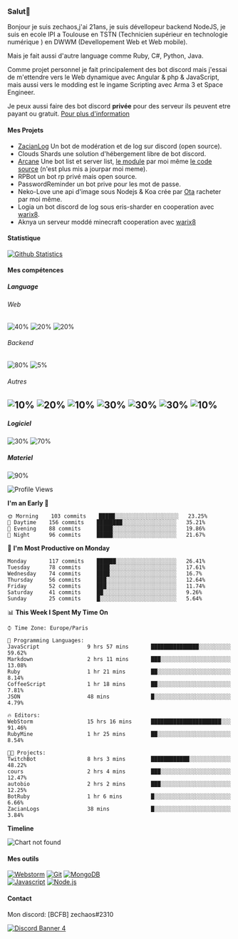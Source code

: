 ### Salut👋 

Bonjour je suis zechaos,j'ai 21ans, je suis dévellopeur backend NodeJS, je suis en ecole IPI a Toulouse en TSTN (Technicien supérieur en technologie numérique ) en DWWM (Devellopement Web et Web mobile).

Mais je fait aussi d'autre language comme Ruby, C#, Python, Java.

Comme projet personnel je fait principalement des bot discord mais j'essai de m'ettendre vers le Web dynamique avec Angular & php & JavaScript, mais aussi vers le modding est le ingame Scripting avec Arma 3 et Space Engineer.

Je peux aussi faire des bot discord **privée** pour des serveur ils peuvent etre payant ou gratuit. [Pour plus d'information](https://github.com/zechaos031/zechaos031/blob/master/info/CustomBot.md)

#### Mes Projets
  - [ZacianLog](https://github.com/zechaos031/ZacianLogs) Un bot de modération et de log sur discord (open source).
  - Clouds Shards une solution d'hébergement libre de bot discord.
  - [Arcane](https://arcane-center.xyz/) Une bot list et server list, [le module](https://www.npmjs.com/package/abcapi) par moi même [le code source](https://github.com/Arcane-Bot-Center/abcAPI) (n'est plus mis a jourpar moi meme).
  - RPBot un bot rp privé mais open source.
  - PasswordReminder un bot prive pour les mot de passe.
  - Neko-Love une api d'image sous Nodejs & Koa crée par [Ota](https://github.com/Steven-Debande) racheter par moi même.
  - Logia un bot discord de log sous eris-sharder en cooperation avec [warix8](https://github.com/warix8).
  - Aknya un serveur moddé minecraft cooperation avec [warix8](https://github.com/warix8)

#### Statistique


[![Github Statistics](https://github-readme-stats.vercel.app/api?username=zechaos031&theme=radical)](https://github.com/anuraghazra/github-readme-stats)


#### Mes compétences

##### Language
###### Web
![40%](https://progress-bar.dev/40?title=JavaScript) ![20%](https://progress-bar.dev/20?title=HTML) ![20%](https://progress-bar.dev/20?title=CSS)

###### Backend
![80%](https://progress-bar.dev/80?title=NodeJS) ![5%](https://progress-bar.dev/5?title=PHP) 




###### Autres
![10%](https://progress-bar.dev/10?title=Ruby) ![20%](https://progress-bar.dev/20?title=Python) ![10%](https://progress-bar.dev/10?title=C\#) ![30%](https://progress-bar.dev/30?title=TypeScript) ![30%](https://progress-bar.dev/30?title=Deno) ![30%](https://progress-bar.dev/30?title=CoffeeScript) ![10%](https://progress-bar.dev/10?title=Lua)
--

##### Logiciel

![30%](https://progress-bar.dev/30?title=Linux) ![70%](https://progress-bar.dev/70?title=Windows)

##### Materiel

![90%](https://progress-bar.dev/90?title=Hardware)


<!--START_SECTION:waka-->
![Profile Views](http://img.shields.io/badge/Profile%20Views-54-blue)

**I'm an Early 🐤** 

```text
🌞 Morning    103 commits    █████░░░░░░░░░░░░░░░░░░░░   23.25% 
🌆 Daytime    156 commits    ████████░░░░░░░░░░░░░░░░░   35.21% 
🌃 Evening    88 commits     █████░░░░░░░░░░░░░░░░░░░░   19.86% 
🌙 Night      96 commits     █████░░░░░░░░░░░░░░░░░░░░   21.67%

```
📅 **I'm Most Productive on Monday** 

```text
Monday       117 commits    ██████░░░░░░░░░░░░░░░░░░░   26.41% 
Tuesday      78 commits     ████░░░░░░░░░░░░░░░░░░░░░   17.61% 
Wednesday    74 commits     ████░░░░░░░░░░░░░░░░░░░░░   16.7% 
Thursday     56 commits     ███░░░░░░░░░░░░░░░░░░░░░░   12.64% 
Friday       52 commits     ███░░░░░░░░░░░░░░░░░░░░░░   11.74% 
Saturday     41 commits     ██░░░░░░░░░░░░░░░░░░░░░░░   9.26% 
Sunday       25 commits     █░░░░░░░░░░░░░░░░░░░░░░░░   5.64%

```


📊 **This Week I Spent My Time On** 

```text
⌚︎ Time Zone: Europe/Paris

💬 Programming Languages: 
JavaScript               9 hrs 57 mins       ███████████████░░░░░░░░░░   59.62% 
Markdown                 2 hrs 11 mins       ███░░░░░░░░░░░░░░░░░░░░░░   13.08% 
Ruby                     1 hr 21 mins        ██░░░░░░░░░░░░░░░░░░░░░░░   8.14% 
CoffeeScript             1 hr 18 mins        ██░░░░░░░░░░░░░░░░░░░░░░░   7.81% 
JSON                     48 mins             █░░░░░░░░░░░░░░░░░░░░░░░░   4.79%

🔥 Editors: 
WebStorm                 15 hrs 16 mins      ██████████████████████░░░   91.46% 
RubyMine                 1 hr 25 mins        ██░░░░░░░░░░░░░░░░░░░░░░░   8.54%

🐱‍💻 Projects: 
TwitchBot                8 hrs 3 mins        ████████████░░░░░░░░░░░░░   48.22% 
cours                    2 hrs 4 mins        ███░░░░░░░░░░░░░░░░░░░░░░   12.47% 
autobio                  2 hrs 2 mins        ███░░░░░░░░░░░░░░░░░░░░░░   12.25% 
BotRuby                  1 hr 6 mins         █░░░░░░░░░░░░░░░░░░░░░░░░   6.66% 
ZacianLogs               38 mins             █░░░░░░░░░░░░░░░░░░░░░░░░   3.84%

```

**Timeline**

![Chart not found](https://github.com/zechaos031/zechaos031/blob/master/charts/bar_graph.png) 


<!--END_SECTION:waka-->

#### Mes outils
[![Webstorm](https://img.shields.io/badge/Webstrom-007acc?style=for-the-badge&logo=JetBrains&logoColor=white)](https://www.jetbrains.com/)
[![Git](https://img.shields.io/badge/Git-f05032?style=for-the-badge&logo=git&logoColor=white)](https://git-scm.com/)
[![MongoDB](https://img.shields.io/badge/MongoDB-47a248?style=for-the-badge&logo=mongodb&logoColor=white)](https://www.mongodb.com/)    
[![Javascript](https://img.shields.io/badge/Javascript-f7df1e?style=for-the-badge&logo=javascript&logoColor=white)](https://developer.mozilla.org/en-US/docs/Web/JavaScript)
[![Node.js](https://img.shields.io/badge/Node.js-339933?style=for-the-badge&logo=node.js&logoColor=white)](https://nodejs.org/en/)

#### Contact
Mon discord: [BCFB] zechaos#2310

[![Discord Banner 4](https://discordapp.com/api/guilds/666062901072887819/widget.png?style=banner4)](https://discordapp.com/invite/gTE6dyY)
